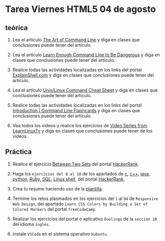 # Tarea Viernes HTML5 04 de agosto

## teórica

1. Lea el artículo [The Art of Command Line](https://github.com/jlevy/the-art-of-command-line#readme) y diga en clases que conclusiones puede tener del artículo.


2. Lea el artículo [Learn Enough Command Line to Be Dangerous](https://www.learnenough.com/command-line-tutorial) y diga en clases que conclusiones puede tener del artículo.


3. Realice todas las actividades localizadas en los links del portal [ExplainShell.com](https://explainshell.com/) y diga en clases que conclusiones puede tener del artículo.


4. Lea el artículo [Unix/Linux Command Cheat Sheet](https://files.fosswire.com/2007/08/fwunixref.pdf) y diga en clases que conclusiones puede tener del artículo.


5. Realice todas las actividades localizadas en los links del portal [Introduction | Command Line Flashcards](https://flashcards.github.io/command_line/introduction.html) y diga en clases que conclusiones puede tener del artículo.


6. Vea todos los videos y realice los ejercicios de [Video Series from LearnLinuxTv](https://www.youtube.com/playlist?list=PLT98CRl2KxKHaKA9-4_I38sLzK134p4GJ) y diga en clases que conclusiones puede tener de los videos.

## Práctica

1. Realice el ejercicio [Between Two Sets](https://www.hackerrank.com/challenges/between-two-sets/problem?isFullScreen=false) del portal [HackerRank](https://www.hackerrank.com/dashboard).


2. Haga los `ejercicios del 8 al 10` de los apartados de [c](https://www.hackerrank.com/domains/c), [c++](https://www.hackerrank.com/domains/cpp), [java](https://www.hackerrank.com/domains/java), [python](https://www.hackerrank.com/domains/python), [Ruby](https://www.hackerrank.com/domains/ruby), [SQL](https://www.hackerrank.com/domains/sql), [Linux shell](https://www.hackerrank.com/domains/shell), del portal [HackerRank](https://www.hackerrank.com/dashboard).


3. Crea tu resume haciendo uso de la [plantilla](https://docs.google.com/document/d/1jfUa4HGBDjt2peJPQ0Wg1YhdGkCoSysS6QMT4u8bCic/edit?usp=sharing).

4. Termine los retos plasmados en los ejercicios del `1` al `94` de `Responsive Web Design`, del apartado `Learn CSS Colors by Building a Set of Colored Markers` del portal `freeCodeCamp`.


5. Realizar los ejercicios del portal o aplicativo `Duolingo` de la `sección 10` del idioma `inglés`.
6. instale `VSCode` en el sistema operativo `Xubuntu`.
